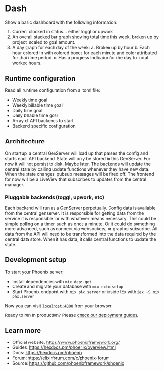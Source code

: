 # Dash

Show a basic dashboard with the following information:

1. Current clocked in status... either toggl or upwork
2. An overall stacked bar graph showing total time this week, broken up by project, scaled to goal amount.
3. A day graph for each day of the week:
  a. Broken up by hour
  b. Each hour colored in with colored boxes for each minute and color attributed for that time period.
  c. Has a progress indicator for the day for total worked hours.

## Runtime configuration

Read all runtime configuration from a .toml file:

- Weekly time goal
- Weekly billable time goal
- Daily time goal
- Daily billable time goal
- Array of API backends to start
- Backend specific configuration

## Architecture

On startup, a central GenServer will load up that parses the config and starts each API backend.
State will only be stored in this GenServer. For now it will not persist to disk. Maybe later.
The backends will update the central state by calling update functions whenever they have new data.
When the state changes, pubsub messages will be fired off.
The frontend for now will be a LiveView that subscribes to updates from the central manager.

### Pluggable backends (toggl, upwork, etc)

Each backend will run as a GenServer perpetually.
Config data is available from the central genserver.
It is responsible for getting data from the service it is responsible for with whatever means necessary.
This could be simple polling on a timer, such as once a minute.
Or it could do something more advanced, such as connect via websockets, or graphql subscribe.
All data from the API will need to be transformed into the data required by the central data store.
When it has data, it calls central functions to update the state.








## Development setup

To start your Phoenix server:

  * Install dependencies with `mix deps.get`
  * Create and migrate your database with `mix ecto.setup`
  * Start Phoenix endpoint with `mix phx.server` or inside IEx with `iex -S mix phx.server`

Now you can visit [`localhost:4000`](http://localhost:4000) from your browser.

Ready to run in production? Please [check our deployment guides](https://hexdocs.pm/phoenix/deployment.html).

## Learn more

  * Official website: https://www.phoenixframework.org/
  * Guides: https://hexdocs.pm/phoenix/overview.html
  * Docs: https://hexdocs.pm/phoenix
  * Forum: https://elixirforum.com/c/phoenix-forum
  * Source: https://github.com/phoenixframework/phoenix
